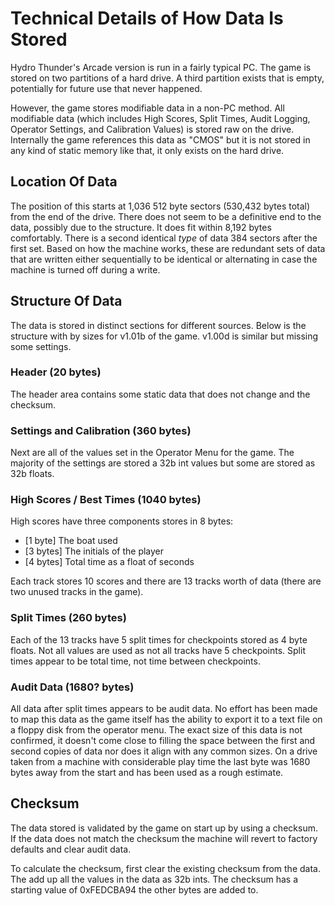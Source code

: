 # Technical Details of How Data Is Stored

Hydro Thunder's Arcade version is run in a fairly typical PC. The game is stored
on two partitions of a hard drive. A third partition exists that is empty,
potentially for future use that never happened.

However, the game stores modifiable data in a non-PC method. All modifiable data
(which includes High Scores, Split Times, Audit Logging, Operator Settings,
and Calibration Values) is stored raw on the drive. Internally the game
references this data as "CMOS" but it is not stored in any kind of static
memory like that, it only exists on the hard drive.

## Location Of Data

The position of this starts at 1,036 512 byte sectors (530,432 bytes total) from
the end of the drive. There does not seem to be a definitive end to the data,
possibly due to the structure. It does fit within 8,192 bytes comfortably.
There is a second identical *type* of data 384 sectors after the first set.
Based on how the machine works, these are redundant sets of data that are
written either sequentially to be identical or alternating in case the machine
is turned off during a write.

## Structure Of Data

The data is stored in distinct sections for different sources. Below is the
structure with by sizes for v1.01b of the game. v1.00d is similar but missing
some settings.

### Header (20 bytes)

The header area contains some static data that does not change and the checksum.

### Settings and Calibration (360 bytes)

Next are all of the values set in the Operator Menu for the game. The majority
of the settings are stored a 32b int values but some are stored as 32b floats.

### High Scores / Best Times (1040 bytes)

High scores have three components stores in 8 bytes:
 - [1 byte] The boat used
 - [3 bytes] The initials of the player
 - [4 bytes] Total time as a float of seconds

Each track stores 10 scores and there are 13 tracks worth of data (there are two
unused tracks in the game).

### Split Times (260 bytes)

Each of the 13 tracks have 5 split times for checkpoints stored as 4 byte
floats. Not all values are used as not all tracks have 5 checkpoints. Split
times appear to be total time, not time between checkpoints.

### Audit Data (1680? bytes)

All data after split times appears to be audit data. No effort has been made to
map this data as the game itself has the ability to export it to a text file on
a floppy disk from the operator menu. The exact size of this data is not
confirmed, it doesn't come close to filling the space between the first and
second copies of data nor does it align with any common sizes. On a drive taken
from a machine with considerable play time the last byte was 1680 bytes away
from the start and has been used as a rough estimate.


## Checksum

The data stored is validated by the game on start up by using a checksum. If
the data does not match the checksum the machine will revert to factory defaults
and clear audit data.

To calculate the checksum, first clear the existing checksum from the data. The
add up all the values in the data as 32b ints. The checksum has a starting value
of 0xFEDCBA94 the other bytes are added to.
